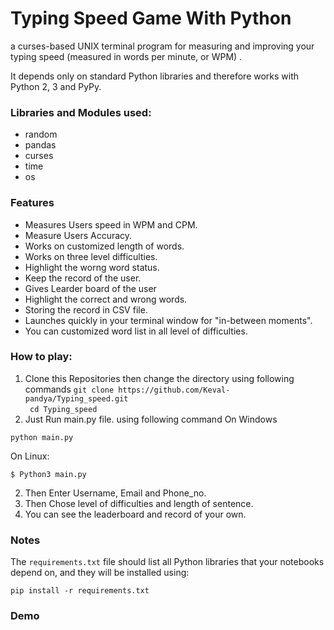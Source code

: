 
# Typing Speed Game With Python

a curses-based UNIX terminal program for measuring and improving your typing speed (measured in words per minute, or WPM) .

It depends only on standard Python libraries and therefore works with Python 2, 3 and PyPy.

### Libraries and Modules used:
- random
- pandas 
- curses
- time
- os

### Features 
- Measures Users speed in WPM and CPM.
- Measure Users Accuracy.
- Works on customized length of words.
- Works on three level difficulties.
- Highlight the worng word status.
- Keep the record of the user.
- Gives Learder board of the user
- Highlight the correct and wrong words.
- Storing the record in CSV file.
- Launches quickly in your terminal window for "in-between moments".
- You can customized word list in all level of difficulties.

### How to play:
1. Clone this Repositories then change the directory using following commands
``` git clone https://github.com/Keval-pandya/Typing_speed.git ```<br>
``` cd Typing_speed```
1. Just Run main.py file. using following command 
On Windows
``` 
python main.py 
```
On Linux:
``` 
$ Python3 main.py
```

2. Then Enter Username, Email and Phone_no.
3. Then Chose level of difficulties and length of sentence.
4. You can see the leaderboard and record of your own.

### Notes
The `requirements.txt` file should list all Python libraries that your notebooks
depend on, and they will be installed using:

```
pip install -r requirements.txt
```
### Demo







